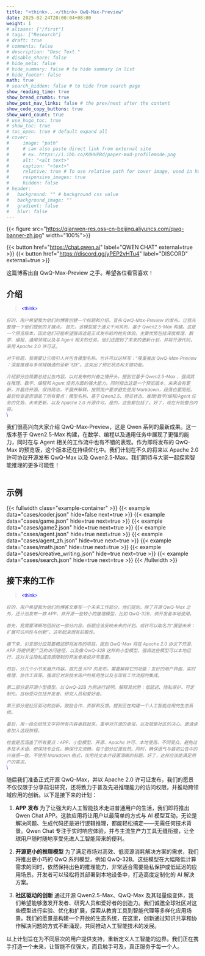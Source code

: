 ```yaml
---
title: "<think>...</think> QwQ-Max-Preview"
date: 2025-02-24T20:00:04+08:00
weight: 1
# aliases: ["/first"]
# tags: ["Research"]
# draft: true
# comments: false
# description: "Desc Text."
# disable_share: false
# hide_meta: false
# hide_summary: false # to hide summary in list
# hide_footer: false
math: true
# search_hidden: false # to hide from search page
show_reading_time: true
show_bread_crumbs: true
show_post_nav_links: false # the prev/next after the content
show_code_copy_buttons: true
show_word_count: true
# use_hugo_toc: true
# show_toc: true
# toc_open: true # default expand all
# cover:
#     image: "path"
#     # can also paste direct link from external site
#     # ex. https://i.ibb.co/K0HVPBd/paper-mod-profilemode.png
#     alt: "<alt text>"
#     caption: "<text>"
#     relative: true # To use relative path for cover image, used in hugo Page-bundles
#     responsive_images: true
#     hidden: false
# header:
#   background: "" # background css value
#   background_image: ""
#   gradient: false
#   blur: false
---
```



{{< figure src="https://qianwen-res.oss-cn-beijing.aliyuncs.com/qwq-banner-zh.jpg" width="100%">}}


{{< button href="https://chat.qwen.ai" label="QWEN CHAT" external=true >}}
{{< button href="https://discord.gg/yPEP2vHTu4" label="DISCORD" external=true >}}


这篇博客出自 QwQ-Max-Preview 之手。希望各位看官喜欢！

## 介绍

> <span style="font-size: smaller; color: blue;">\<think\></span><br>
<i style="font-size: smaller; color: grey;">
好的，用户希望我为他们的博客创建一个标题和介绍，宣布 QwQ-Max-Preview 的发布。让我先整理一下他们提到的关键点。
首先，该模型属于通义千问系列，基于 Qwen2.5-Max 构建。这是一个预览版本，因此他们可能希望强调这是正式发布前的抢先体验。主要优势包括深度推理、数学、编程、通用领域以及与 Agent 相关的任务。他们还提到了未来的更新计划，并将开源代码，采用 Apache 2.0 许可证。
<br><br>
对于标题，我需要让它吸引人并包含模型名称。也许可以这样写：“隆重推出 QwQ-Max-Preview ：深度推理与多领域精通的全新飞跃”。这突出了预览状态和关键功能。
<br><br>
介绍部分应简要总结公告内容。以对发布的兴奋之情开头，提到它基于 Qwen2.5-Max ，强调其在推理、数学、编程和 Agent 任务方面的强大能力。同时指出这是一个预览版本，未来会有更新，并最终开源。保持简洁，不展开解释，按照用户要求避免使用 Markdown，段落也要简短。最后检查是否涵盖了所有要点：模型名称、基于 Qwen2.5、预览状态、推理/数学/编程/Agent 任务的优势、未来更新、以及 Apache 2.0 开源许可。是的，这些都包括了。好了，现在开始整合内容。
</i>
<br>
<span style="font-size: smaller; color: blue;">\</think\></span>

我们很高兴向大家介绍 QwQ-Max-Preview，这是 Qwen 系列的最新成果。这一版本基于 Qwen2.5-Max 构建，在数学、编程以及通用任务中展现了更强的能力，同时在与 Agent 相关的工作流中也有不错的表现。作为即将发布的 QwQ-Max 的预览版，这个版本还在持续优化中。我们计划在不久的将来以 Apache 2.0 许可协议开源发布 QwQ-Max 以及 Qwen2.5-Max。我们期待与大家一起探索智能推理的更多可能性！
<br><br>



## 示例

{{< fullwidth class="example-container" >}}
{{< example data="cases/coder.json" hide=false next=true >}}
{{< example data="cases/game.json" hide=true next=true >}}
{{< example data="cases/game2.json" hide=true next=true >}}
{{< example data="cases/agent.json" hide=true next=true >}}
{{< example data="cases/agent_zh.json" hide=true next=true >}}
{{< example data="cases/math.json" hide=true next=true >}}
{{< example data="cases/creative_writing.json" hide=true next=true >}}
{{< example data="cases/search.json" hide=true next=true >}}
{{< /fullwidth >}}




## 接下来的工作
> <span style="font-size: smaller; color: blue;">\<think\></span><br>
<i style="font-size: smaller; color: grey;">
好的，用户希望我为他们的博客文章写一个未来工作部分。他们提到，除了开源 QwQ-Max 之外，还计划发布一款 APP，并开源一些较小的推理模型，比如 QwQ-32B，供开发者本地使用。
<br><br>
首先，我需要清晰地组织这一部分内容。标题应该反映未来的计划。或许可以取名为“展望未来：扩展可访问性与创新”。这听起来很有前瞻性。
<br><br>
接下来，引言部分应简要概述即将发布的项目。提到 QwQ-Max 将在 Apache 2.0 协议下开源，APP 将提供更广泛的访问途径，以及像 QwQ-32B 这样的小型模型。强调这些模型可以本地运行，这对关注隐私或资源限制的开发者来说非常重要。
<br><br>
然后，分几个小节来展开内容。首先是 APP 的发布。需要解释它的功能：友好的用户界面、实时推理、协作工具等。强调它对非技术用户的易用性以及与现有工作流程的集成。
<br><br>
第二部分是开源小型模型。以 QwQ-32B 为例进行说明。解释其优势：低延迟、隐私保护、可定制化。目标受众包括开发者、研究人员和爱好者。
<br><br>
第三部分是社区驱动的创新。鼓励合作、贡献和反馈。提到正在构建一个人工智能应用的生态系统。
<br><br>
最后，用一段总结性文字将所有内容串联起来。重申对开源的承诺，以及赋能社区的决心。邀请读者加入这段旅程。
<br><br>
检查是否涵盖了所有要点：APP、小型模型、开源、Apache 许可、本地使用、不同受众。避免过多技术术语，但保持专业性。确保行文流畅，每个部分过渡自然。同时，确保语气与最初公告中的兴奋感一致。不使用 Markdown 格式，仅用纯文本并设置清晰的标题。好了，这样应该能满足用户的需求。
</i>
<br>
<span style="font-size: smaller; color: blue;">\</think\></span>

随后我们准备正式开源 QwQ-Max，并以 Apache 2.0 许可证发布，我们的愿景不仅仅限于分享前沿研究，还将致力于普及先进推理能力的访问权限，并推动跨领域应用的创新。以下是接下来的计划：

1. **APP 发布**
为了让强大的人工智能技术走进普通用户的生活，我们即将推出 Qwen Chat APP。这款应用将让用户以最简单的方式与 AI 模型互动，无论是解决问题、生成代码还是进行逻辑推理，都能轻松搞定——无需任何技术背景。Qwen Chat 专注于实时响应体验，并与主流生产力工具无缝衔接，让全球用户随时随地享受先进人工智能带来的便利。

2. **开源更小的推理模型**
为了满足市场对高效、低资源消耗解决方案的需求，我们将推出更小巧的 QwQ 系列模型，例如 QwQ-32B。这些模型在大幅降低计算需求的同时，依然保持出色的推理能力，非常适合需要隐私保护或低延迟的应用场景。开发者可以轻松将其部署到本地设备中，打造高度定制化的 AI 解决方案。

3. **社区驱动的创新**
通过开源 Qwen2.5-Max、QwQ-Max 及其轻量级变体，我们希望能够激发开发者、研究人员和爱好者的创造力。我们诚邀全球社区对这些模型进行实验、优化和扩展，探索从教育工具到智能代理等多样化应用场景。我们的愿景是构建一个开放的生态系统，在这里，创新通过知识共享和协作解决问题的方式不断涌现，共同推动人工智能技术的发展。

以上计划旨在为不同层次的用户提供支持，重新定义人工智能的边界。我们正在携手打造一个未来，让智能不仅强大，而且触手可及，真正服务于每一个人。
